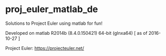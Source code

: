 # proj_euler_matlab_de
Solutions to Project Euler using matlab for fun!

Developed on matlab R2014b (8.4.0.150421) 64-bit (glnxa64) [ as of 2016-10-27 ]

Project Euler: https://projecteuler.net/
